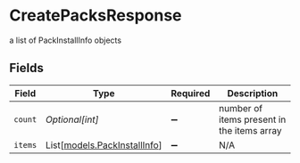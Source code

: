 # CreatePacksResponse

a list of PackInstallInfo objects


## Fields

| Field                                                        | Type                                                         | Required                                                     | Description                                                  |
| ------------------------------------------------------------ | ------------------------------------------------------------ | ------------------------------------------------------------ | ------------------------------------------------------------ |
| `count`                                                      | *Optional[int]*                                              | :heavy_minus_sign:                                           | number of items present in the items array                   |
| `items`                                                      | List[[models.PackInstallInfo](../models/packinstallinfo.md)] | :heavy_minus_sign:                                           | N/A                                                          |